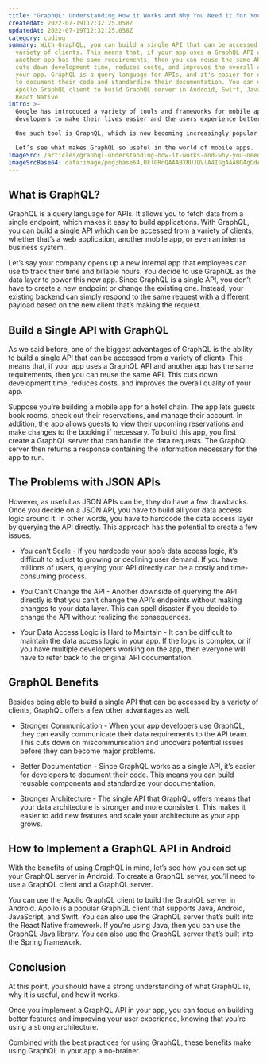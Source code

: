 ```yaml
---
title: "GraphQL: Understanding How it Works and Why You Need it for Your App"
createdAt: 2022-07-19T12:32:25.058Z
updatedAt: 2022-07-19T12:32:25.058Z
category: coding
summary: With GraphQL, you can build a single API that can be accessed from a
  variety of clients. This means that, if your app uses a GraphQL API and
  another app has the same requirements, then you can reuse the same API. This
  cuts down development time, reduces costs, and improves the overall quality of
  your app. GraphQL is a query language for APIs, and it's easier for developers
  to document their code and standardize their documentation. You can use the
  Apollo GraphQL client to build GraphQL server in Android, Swift, Java, and
  React Native.
intro: >-
  Google has introduced a variety of tools and frameworks for mobile app
  developers to make their lives easier and the users experience better. 

  One such tool is GraphQL, which is now becoming increasingly popular among mobile app developers. Why? Because it offers a lot of benefits over other JSON APIs. Developers no longer need to hardcode endpoints or query data directly from an API; GraphQL abstracts that logic away, letting developers focus on their code instead of the data access layer.

  Let’s see what makes GraphQL so useful in the world of mobile apps.
imageSrc: /articles/graphql-understanding-how-it-works-and-why-you-need-it-for-your-app.png
imageSrcBase64: data:image/png;base64,UklGRnQAAABXRUJQVlA4IGgAAABQAgCdASoKAAoAAUAmJbACdLoAAzg+TmBIgAAA/rgmphY23jOGumU9s/QeJx3Z4z9u4ZMD86LIWX3bd1RTaSlm753h8C1aUl+sOurf/ns8iT61/+Wh/7aH/Nn/WmhSTHsPgILTVVAAAA==
---
```


## What is GraphQL?

GraphQL is a query language for APIs. It allows you to fetch data from a single endpoint, which makes it easy to build applications. With GraphQL, you can build a single API which can be accessed from a variety of clients, whether that’s a web application, another mobile app, or even an internal business system.

Let’s say your company opens up a new internal app that employees can use to track their time and billable hours. You decide to use GraphQL as the data layer to power this new app. Since GraphQL is a single API, you don’t have to create a new endpoint or change the existing one. Instead, your existing backend can simply respond to the same request with a different payload based on the new client that’s making the request.

## Build a Single API with GraphQL

As we said before, one of the biggest advantages of GraphQL is the ability to build a single API that can be accessed from a variety of clients. This means that, if your app uses a GraphQL API and another app has the same requirements, then you can reuse the same API. This cuts down development time, reduces costs, and improves the overall quality of your app.

Suppose you’re building a mobile app for a hotel chain. The app lets guests book rooms, check out their reservations, and manage their account. In addition, the app allows guests to view their upcoming reservations and make changes to the booking if necessary. To build this app, you first create a GraphQL server that can handle the data requests. The GraphQL server then returns a response containing the information necessary for the app to run.

## The Problems with JSON APIs

However, as useful as JSON APIs can be, they do have a few drawbacks. Once you decide on a JSON API, you have to build all your data access logic around it. In other words, you have to hardcode the data access layer by querying the API directly.
This approach has the potential to create a few issues.

- You can’t Scale - If you hardcode your app’s data access logic, it’s difficult to adjust to growing or declining user demand. If you have millions of users, querying your API directly can be a costly and time-consuming process.

- You Can’t Change the API - Another downside of querying the API directly is that you can’t change the API’s endpoints without making changes to your data layer. This can spell disaster if you decide to change the API without realizing the consequences.

- Your Data Access Logic is Hard to Maintain - It can be difficult to maintain the data access logic in your app. If the logic is complex, or if you have multiple developers working on the app, then everyone will have to refer back to the original API documentation.

## GraphQL Benefits

Besides being able to build a single API that can be accessed by a variety of clients, GraphQL offers a few other advantages as well.

- Stronger Communication - When your app developers use GraphQL, they can easily communicate their data requirements to the API team. This cuts down on miscommunication and uncovers potential issues before they can become major problems.

- Better Documentation - Since GraphQL works as a single API, it’s easier for developers to document their code. This means you can build reusable components and standardize your documentation.

- Stronger Architecture - The single API that GraphQL offers means that your data architecture is stronger and more consistent. This makes it easier to add new features and scale your architecture as your app grows.

## How to Implement a GraphQL API in Android

With the benefits of using GraphQL in mind, let’s see how you can set up your GraphQL server in Android. To create a GraphQL server, you’ll need to use a GraphQL client and a GraphQL server.

You can use the Apollo GraphQL client to build the GraphQL server in Android. Apollo is a popular GraphQL client that supports Java, Android, JavaScript, and Swift. You can also use the GraphQL server that’s built into the React Native framework. If you’re using Java, then you can use the GraphQL Java library. You can also use the GraphQL server that’s built into the Spring framework.

## Conclusion

At this point, you should have a strong understanding of what GraphQL is, why it is useful, and how it works.

Once you implement a GraphQL API in your app, you can focus on building better features and improving your user experience, knowing that you’re using a strong architecture.

Combined with the best practices for using GraphQL, these benefits make using GraphQL in your app a no-brainer.
